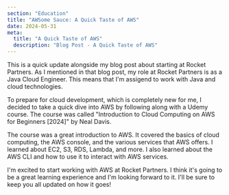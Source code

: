 ```yaml
---
section: "Education"
title: "AWSome Sauce: A Quick Taste of AWS"
date: 2024-05-31
meta: 
  title: "A Quick Taste of AWS"
  description: "Blog Post - A Quick Taste of AWS"
---
```


This is a quick update alongside my blog post about starting at Rocket Partners. As I mentioned in that blog post,
my role at Rocket Partners is as a Java Cloud Engineer. This means that I'm assigend to work with Java and cloud 
technologies. 

To prepare for cloud development, which is completely new for me, I decided to take a quick dive into AWS by following
along with a Udemy course. The course was called "Introduction to Cloud Computing on AWS for Beginners [2024]" by 
Neal Davis.

The course was a great introduction to AWS. It covered the basics of cloud computing, the AWS console, and the various
services that AWS offers. I learned about EC2, S3, RDS, Lambda, and more. I also learned about the AWS CLI and how to
use it to interact with AWS services.

I'm excited to start working with AWS at Rocket Partners. I think it's going to be a great learning experience and I'm
looking forward to it. I'll be sure to keep you all updated on how it goes!